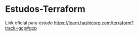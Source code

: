 # Estudos-Terraform

Link oficial para estudo
      https://learn.hashicorp.com/terraform?track=gcp#gcp
